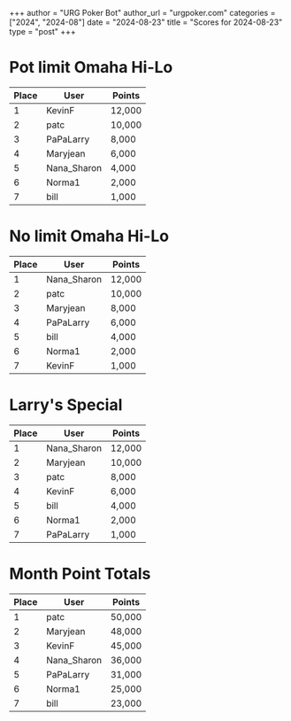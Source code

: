 +++
author = "URG Poker Bot"
author_url = "urgpoker.com"
categories = ["2024", "2024-08"]
date = "2024-08-23"
title = "Scores for 2024-08-23"
type = "post"
+++
# Pot limit Omaha Hi-Lo

| Place | User | Points |
|-------|------|--------|
| 1 | KevinF | 12,000 |
| 2 | patc | 10,000 |
| 3 | PaPaLarry | 8,000 |
| 4 | Maryjean | 6,000 |
| 5 | Nana_Sharon | 4,000 |
| 6 | Norma1 | 2,000 |
| 7 | bill | 1,000 |

# No limit Omaha Hi-Lo

| Place | User | Points |
|-------|------|--------|
| 1 | Nana_Sharon | 12,000 |
| 2 | patc | 10,000 |
| 3 | Maryjean | 8,000 |
| 4 | PaPaLarry | 6,000 |
| 5 | bill | 4,000 |
| 6 | Norma1 | 2,000 |
| 7 | KevinF | 1,000 |

# Larry's Special

| Place | User | Points |
|-------|------|--------|
| 1 | Nana_Sharon | 12,000 |
| 2 | Maryjean | 10,000 |
| 3 | patc | 8,000 |
| 4 | KevinF | 6,000 |
| 5 | bill | 4,000 |
| 6 | Norma1 | 2,000 |
| 7 | PaPaLarry | 1,000 |

# Month Point Totals

| Place | User | Points |
|-------|------|--------|
| 1 | patc | 50,000 |
| 2 | Maryjean | 48,000 |
| 3 | KevinF | 45,000 |
| 4 | Nana_Sharon | 36,000 |
| 5 | PaPaLarry | 31,000 |
| 6 | Norma1 | 25,000 |
| 7 | bill | 23,000 |
